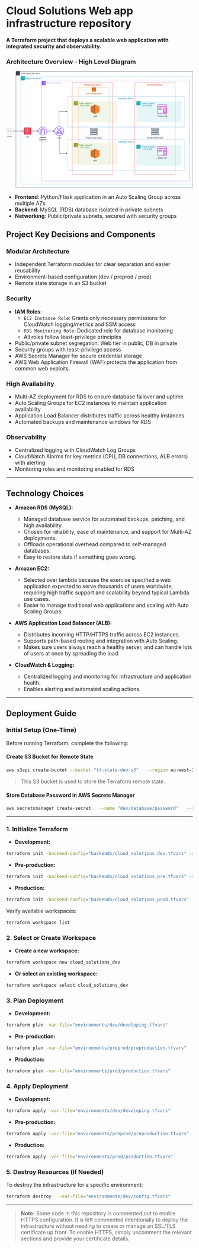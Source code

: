 # Cloud Solutions Web app infrastructure repository

**A Terraform project that deploys a scalable web application with integrated security and observability.**  

### Architecture Overview - High Level Diagram

![High level architecture diagram](diagrams/architecture.png)

- **Frontend**: Python/Flask application in an Auto Scaling Group across multiple AZs  
- **Backend**: MySQL (RDS) database isolated in private subnets  
- **Networking**: Public/private subnets, secured with security groups


## Project Key Decisions and Components

### Modular Architecture
- Independent Terraform modules for clear separation and easier reusability
- Environment-based configuration (dev / preprod / prod)
- Remote state storage in an S3 bucket 

### Security

- **IAM Roles**:
  - `EC2 Instance Role`: Grants only necessary permissions for CloudWatch logging/metrics and SSM access
  - `RDS Monitoring Role`: Dedicated role for database monitoring
  - All roles follow least-privilege principles
- Public/private subnet segregation: Web tier in public, DB in private
- Security groups with least-privilege access
- AWS Secrets Manager for secure credential storage
- AWS Web Application Firewall (WAF) protects the application from common web exploits.

### High Availability
- Multi-AZ deployment for RDS to ensure database failover and uptime
- Auto Scaling Groups for EC2 instances to maintain application availability
- Application Load Balancer distributes traffic across healthy instances
- Automated backups and maintenance windows for RDS

### Observability
- Centralized logging with CloudWatch Log Groups 
- CloudWatch Alarms for key metrics (CPU, DB connections, ALB errors) with alerting
- Monitoring roles and monitoring enabled for RDS

---

## Technology Choices 

- **Amazon RDS (MySQL):**
  - Managed database service for automated backups, patching, and high availability.
  - Chosen for reliability, ease of maintenance, and support for Multi-AZ deployments.
  - Offloads operational overhead compared to self-managed databases.
  - Easy to restore data if something goes wrong. 

- **Amazon EC2:**
  - Selected over lambda because the exercise specified a web application expected to serve thousands of users worldwide, requiring high traffic support and scalability beyond typical Lambda use cases.
  - Easier to manage traditional web applications and scaling with Auto Scaling Groups.


- **AWS Application Load Balancer (ALB):**
  - Distributes incoming HTTP/HTTPS traffic across EC2 instances.
  - Supports path-based routing and integration with Auto Scaling.
  - Makes sure users always reach a healthy server, and can handle lots of users at once by spreading the load.

- **CloudWatch & Logging:**
  - Centralized logging and monitoring for infrastructure and application health.
  - Enables alerting and automated scaling actions.

---

## Deployment Guide

### Initial Setup (One-Time)

Before running Terraform, complete the following:

#### Create S3 Bucket for Remote State

```bash
aws s3api create-bucket --bucket "tf-state-dev-s3"   --region eu-west-3   --create-bucket-configuration LocationConstraint=eu-west-3
```

> This S3 bucket is used to store the Terraform remote state.

#### Store Database Password in AWS Secrets Manager

```bash
aws secretsmanager create-secret   --name "dev/database/password"   --secret-string "your_secure_password"
```
---

### 1. Initialize Terraform

- **Development:**

```bash
terraform init -backend-config="backends/cloud_solutions_dev.tfvars" -reconfigure
```

- **Pre-production:**

```bash
terraform init -backend-config="backends/cloud_solutions_pre.tfvars" -reconfigure
```

- **Production:**

```bash
terraform init -backend-config="backends/cloud_solutions_prod.tfvars" -reconfigure
```

Verify available workspaces:

```bash
terraform workspace list
```

### 2. Select or Create Workspace

- **Create a new workspace:**

```bash
terraform workspace new cloud_solutions_dev
```

- **Or select an existing workspace:**

```bash
terraform workspace select cloud_solutions_dev
```

### 3. Plan Deployment

- **Development:**

```bash
terraform plan -var-file="environments/dev/developing.tfvars"   
```

- **Pre-production:**

```bash
terraform plan -var-file="environments/preprod/preproduction.tfvars"   
```

- **Production:**

```bash
terraform plan -var-file="environments/prod/production.tfvars"   
```


### 4. Apply Deployment

- **Development:**

```bash
terraform apply -var-file="environments/dev/developing.tfvars"   
```

- **Pre-production:**

```bash
terraform apply -var-file="environments/preprod/preproduction.tfvars" 
```

- **Production:**

```bash
terraform apply -var-file="environments/prod/production.tfvars"   
```


### 5. Destroy Resources (If Needed)

To destroy the infrastructure for a specific environment:

```bash
terraform destroy   -var-file="environments/dev/config.tfvars"   
```

---

> **Note:**
> Some code in this repository is commented out to enable HTTPS configuration. It is left commented intentionally to deploy the infrastructure without needing to create or manage an SSL/TLS certificate up front. To enable HTTPS, simply uncomment the relevant sections and provide your certificate details.

